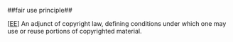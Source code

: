 ##fair use principle##

\[[EE](SOURCES.md#EE)\]  An adjunct of copyright law, defining conditions under which one may use or reuse portions of copyrighted material.
